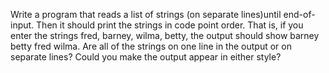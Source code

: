 Write a program that reads a list of strings (on separate lines)until end-of-input. Then it should print the strings in code point order. That is, if you enter the strings fred, barney, wilma, betty, the output should show barney betty fred wilma. Are all of the strings on one line in the output or on separate lines? Could you make the output appear in either style?
